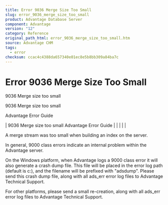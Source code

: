 ```yaml
---
title: Error 9036 Merge Size Too Small
slug: error_9036_merge_size_too_small
product: Advantage Database Server
component: Advantage
version: "12"
category: Reference
original_path_html: error_9036_merge_size_too_small.htm
source: Advantage CHM
tags:
  - error
checksum: ccac4c4388da657340e01ec8e5b8bb309a84ba7c
---
```


# Error 9036 Merge Size Too Small

9036 Merge size too small

9036 Merge size too small

Advantage Error Guide

| 9036 Merge size too small  Advantage Error Guide |  |  |  |  |

A merge stream was too small when building an index on the server.

In general, 9000 class errors indicate an internal problem within the Advantage server.

On the Windows platform, when Advantage logs a 9000 class error it will also generate a crash dump file. This file will be placed in the error log path (default is c:\), and the filename will be prefixed with "adsdump". Please send this crash dump file, along with all ads\_err error log files to Advantage Technical Support.

For other platforms, please send a small re-creation, along with all ads\_err error log files to Advantage Technical Support.
